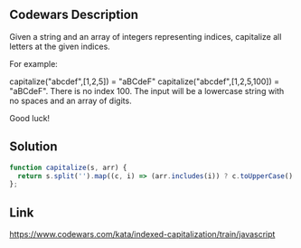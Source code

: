 ## Codewars Description
Given a string and an array of integers representing indices, capitalize all letters at the given indices.

For example:

capitalize("abcdef",[1,2,5]) = "aBCdeF"
capitalize("abcdef",[1,2,5,100]) = "aBCdeF". There is no index 100.
The input will be a lowercase string with no spaces and an array of digits.

Good luck!

## Solution
```Javascript
function capitalize(s, arr) {
  return s.split('').map((c, i) => (arr.includes(i)) ? c.toUpperCase() : c).join('');
};
```

## Link
https://www.codewars.com/kata/indexed-capitalization/train/javascript
